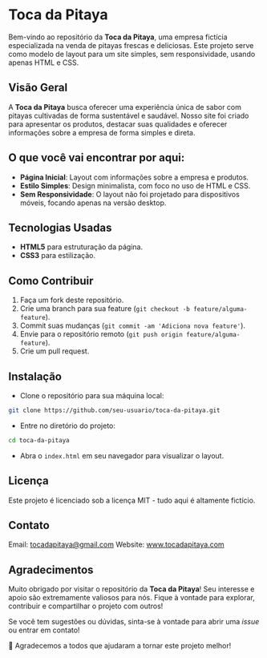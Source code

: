 # Toca da Pitaya

Bem-vindo ao repositório da **Toca da Pitaya**, uma empresa fictícia especializada na venda de pitayas frescas e deliciosas. Este projeto serve como modelo de layout para um site simples, sem responsividade, usando apenas HTML e CSS.

## Visão Geral

A **Toca da Pitaya** busca oferecer uma experiência única de sabor com pitayas cultivadas de forma sustentável e saudável. Nosso site foi criado para apresentar os produtos, destacar suas qualidades e oferecer informações sobre a empresa de forma simples e direta.

## O que você vai encontrar por aqui:

- **Página Inicial**: Layout com informações sobre a empresa e produtos.
- **Estilo Simples**: Design minimalista, com foco no uso de HTML e CSS.
- **Sem Responsividade**: O layout não foi projetado para dispositivos móveis, focando apenas na versão desktop.

## Tecnologias Usadas

- **HTML5** para estruturação da página.
- **CSS3** para estilização.
  
## Como Contribuir

1. Faça um fork deste repositório.
2. Crie uma branch para sua feature (`git checkout -b feature/alguma-feature`).
3. Commit suas mudanças (`git commit -am 'Adiciona nova feature'`).
4. Envie para o repositório remoto (`git push origin feature/alguma-feature`).
5. Crie um pull request.

## Instalação

- Clone o repositório para sua máquina local:

```bash
git clone https://github.com/seu-usuario/toca-da-pitaya.git
```
- Entre no diretório do projeto:

```bash
cd toca-da-pitaya
```

- Abra o `index.html` em seu navegador para visualizar o layout.

## Licença

Este projeto é licenciado sob a licença MIT - tudo aqui é altamente fictício.

## Contato

Email: tocadapitaya@gmail.com
Website: www.tocadapitaya.com

## Agradecimentos

Muito obrigado por visitar o repositório da **Toca da Pitaya**! Seu interesse e apoio são extremamente valiosos para nós. Fique à vontade para explorar, contribuir e compartilhar o projeto com outros!

Se você tem sugestões ou dúvidas, sinta-se à vontade para abrir uma *issue* ou entrar em contato!

🎉 Agradecemos a todos que ajudaram a tornar este projeto melhor!
